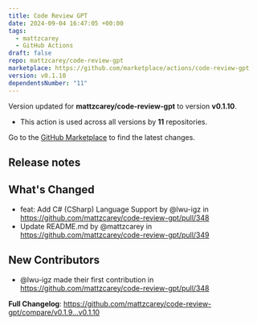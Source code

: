 ```yaml
---
title: Code Review GPT
date: 2024-09-04 16:47:05 +00:00
tags:
  - mattzcarey
  - GitHub Actions
draft: false
repo: mattzcarey/code-review-gpt
marketplace: https://github.com/marketplace/actions/code-review-gpt
version: v0.1.10
dependentsNumber: "11"
---
```



Version updated for **mattzcarey/code-review-gpt** to version **v0.1.10**.
- This action is used across all versions by **11** repositories.

Go to the [GitHub Marketplace](https://github.com/marketplace/actions/code-review-gpt) to find the latest changes.

## Release notes

## What's Changed
* feat: Add C# (CSharp) Language Support by @lwu-igz in https://github.com/mattzcarey/code-review-gpt/pull/348
* Update README.md by @mattzcarey in https://github.com/mattzcarey/code-review-gpt/pull/349

## New Contributors
* @lwu-igz made their first contribution in https://github.com/mattzcarey/code-review-gpt/pull/348

**Full Changelog**: https://github.com/mattzcarey/code-review-gpt/compare/v0.1.9...v0.1.10
